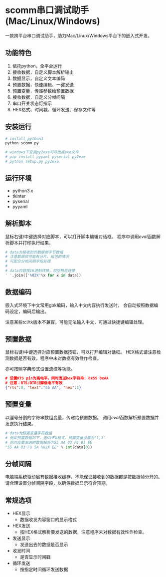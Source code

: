 # scomm串口调试助手(Mac/Linux/Windows)
一款跨平台串口调试助手，助力Mac/Linux/Windows平台下的嵌入式开发。


## 功能特色
1. 依托python，全平台运行
2. 接收数据，自定义脚本解析输出
3. 数据显示，自定义文本编码
4. 预置数据，快速编辑、一键发送
5. 预置变量，传递参数给预置数据
6. 接收数据，自定义分帧间隔
7. 串口开关状态灯指示
8. HEX格式、时间戳、循环发送、保存文件等


## 安装运行
```bash
# install python3
python scomm.py

# windows下安装py2exe可导出成exe文件
# pip install pyyaml pyserial py2exe
# python setup.py py2exe
```


## 运行环境
* python3.x
* tkinter
* pyserial
* pyyaml


## 解析脚本
鼠标右键/中键选择对应脚本，可以打开脚本编辑对话框。
程序中调用*eval*函数解析脚本并打印执行结果。

```python
# data为接收到的数据帧字节数组
# 注意数据帧可能有分片、组包的情况
# 可配合分帧间隔字段处理
#
# data内容按16进制转换，加空格后连接
' '.join(['%02X'%x for x in data])
```


## 数据编码
嵌入式环境下中文常用gbk编码，输入中文内容执行发送时，
会自动按照数据编码设定，编码后输出。

注意某些tcl/tk版本不兼容，可能无法输入中文，可通过快捷键编辑处理。


## 预置数据
鼠标右键/中键选择对应预置数据按钮，可以打开编辑对话框。
HEX格式请注意检测数据是否有效，程序中未对数据有效性作检查。

亦可按照字典形式设置流控等功能。

```json
# 设置RTS pin为高电平，同时发送hex字符串: 0x55 0xAA
# 注意：RTS/DTR引脚低电平有效
{"rts":0, "text":"55 AA", "hex":1}
```


## 预置变量
以逗号分割的字符串数组变量，传递给预置数据。
调用*eval*函数解析预置数据并发送执行结果。

```python
# data为预置变量字符数组
# 例如预置数据如下，选中HEX格式，预置变量设置为"1,3"
# 则对应要发送的数据解析为55 AA 03 F8 01 EE
"55 AA 03 F8 5A %02X EE" % int(data[0])
```


## 分帧间隔
电脑端系统驱动层有数据接收缓存，不能保证接收到的数据都是按数据帧分开的。
请合理设置分帧间隔字段，以确保数据显示符合预期。


## 常规选项

- HEX显示
    - 数据收发内容窗口的显示格式
- HEX发送
    - 按HEX格式解析要发送的数据，注意程序未对数据有效性作检查。
- 发送显示
    - 发送出去的数据是否显示
- 收发时间
    - 是否显示时间戳
- 循环发送
    - 按指定时间循环发送数据
